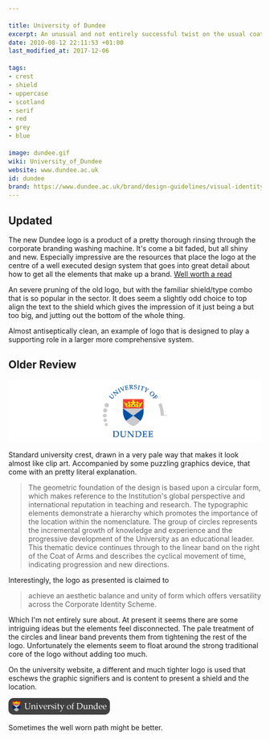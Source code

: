 ```yaml
---

title: University of Dundee
excerpt: An unusual and not entirely successful twist on the usual coat of arms
date: 2010-08-12 22:11:53 +01:00
last_modified_at: 2017-12-06

tags:
- crest
- shield
- uppercase
- scotland
- serif
- red
- grey
- blue

image: dundee.gif
wiki: University_of_Dundee
website: www.dundee.ac.uk
id: dundee
brand: https://www.dundee.ac.uk/brand/design-guidelines/visual-identity/
---
```


## Updated

The new Dundee logo is a product of a pretty thorough rinsing through the corporate branding washing machine. It's come a bit faded, but all shiny and new. Especially impressive are the resources that place the logo at the centre of a well executed design system that goes into great detail about how to get all the elements that make up a brand. [Well worth a read][system]

An severe pruning of the old logo, but with the familiar shield/type combo that is so popular in the sector. It does seem a slightly odd choice to top align the text to the shield which gives the impression of it just being a but too big, and jutting out the bottom of the whole thing.

Almost antiseptically clean, an example of logo that is designed to play a supporting role in a larger more comprehensive system.

## Older Review

![](/images/logospotter/dundee-old.gif)

Standard university crest, drawn in a very pale way that makes it look almost like clip art. Accompanied by some puzzling graphics device, that come with an pretty literal explanation.

> The geometric foundation of the design is based upon a circular form, which makes reference to the Institution's global perspective and international reputation in teaching and research. The typographic elements demonstrate a hierarchy which promotes the importance of the location within the nomenclature. The group of circles represents the incremental growth of knowledge and experience and the progressive development of the University as an educational leader. This thematic device continues through to the linear band on the right of the Coat of Arms and describes the cyclical movement of time, indicating progression and new directions.

Interestingly, the logo as presented is claimed to

> achieve an aesthetic balance and unity of form which offers versatility across the Corporate Identity Scheme.

Which I'm not entirely sure about. At present it seems there are some intriguing ideas but the elements feel disconnected. The pale treatment of the circles and linear band prevents them from tightening the rest of the logo. Unfortunately the elements seem to float around the strong traditional core of the logo without adding too much.

On the university website, a different and much tighter logo is used that eschews the graphic signifiers and is content to present a shield and the location.

<img src="/images/logospotter/48.png" alt="University-of-Dundee Article Image" title="University-of-Dundee Article Image" />

Sometimes the well worn path might be better.

[system]: https://www.dundee.ac.uk/brand/design-guidelines/visual-identity/
